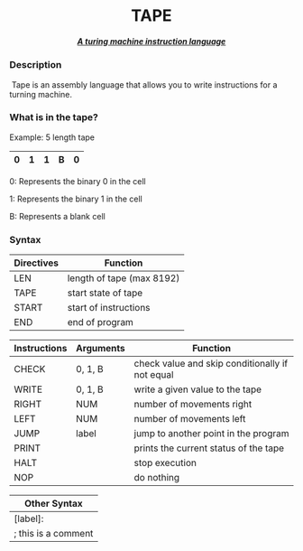 <center>
	<h1>TAPE</h1>
	<h5><u><i>A turing machine instruction language</i></u></h5>
</center>

### Description

​		Tape is an assembly language that allows you to write instructions for a turning machine.

### What is in the tape?

Example: 5 length tape

| **0** | **1** | **1** | **B** | **0** |
| ----- | ----- | ----- | ----- | ----- |

0: Represents the binary 0 in the cell

1: Represents the binary 1 in the cell

B: Represents a blank cell
### Syntax
|Directives|Function|
|-|-|
|LEN|length of tape (max 8192)|
|TAPE|start state of tape|
|START|start of instructions|
|END|end of program|

| Instructions | Arguments | Function                                        |
| ------------ | --------- | ----------------------------------------------- |
| CHECK        | 0, 1, B   | check value and skip conditionally if not equal |
|WRITE|0, 1, B|write a given value to the tape|
|RIGHT|NUM|number of movements right|
|LEFT|NUM|number of movements left|
|JUMP|label|jump to another point in the program|
|PRINT||prints the current status of the tape|
|HALT ||stop execution|
|NOP||do nothing|

| Other Syntax |
| ------------------ |
| [label]: |
| ; this is a comment |